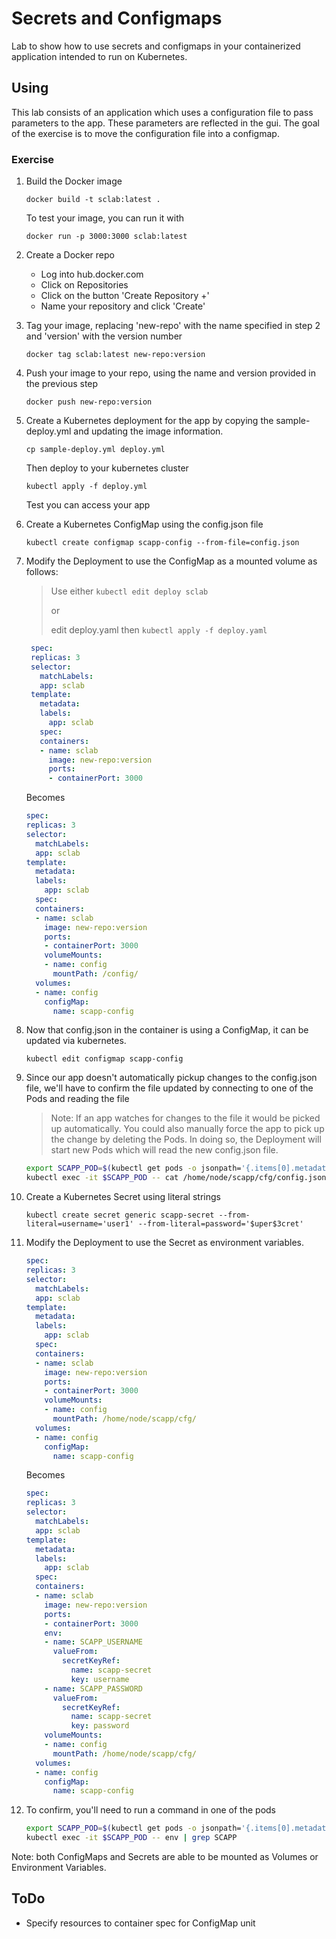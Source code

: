# Secrets and Configmaps

Lab to show how to use secrets and configmaps in your containerized application intended to run on Kubernetes.

## Using

This lab consists of an application which uses a configuration file to pass parameters to the app.  These parameters are reflected in the gui.  The goal of the exercise is to move the configuration file into a configmap.

### Exercise

1. Build the Docker image

    `docker build -t sclab:latest .`

   To test your image, you can run it with

    `docker run -p 3000:3000 sclab:latest`

2. Create a Docker repo

   * Log into hub.docker.com
   * Click on Repositories
   * Click on the button 'Create Repository +'
   * Name your repository and click 'Create'

3. Tag your image, replacing 'new-repo' with the name specified in step 2 and 'version' with the version number

    `docker tag sclab:latest new-repo:version`

4. Push your image to your repo, using the name and version provided in the previous step

    `docker push new-repo:version`

5. Create a Kubernetes deployment for the app by copying the sample-deploy.yml and updating the image information.

    `cp sample-deploy.yml deploy.yml`

   Then deploy to your kubernetes cluster

    `kubectl apply -f deploy.yml`

   Test you can access your app

6. Create a Kubernetes ConfigMap using the config.json file

   `kubectl create configmap scapp-config --from-file=config.json`

7. Modify the Deployment to use the ConfigMap as a mounted volume as follows:
    > Use either `kubectl edit deploy sclab`
    >
    > or
    >
    > edit deploy.yaml then `kubectl apply -f deploy.yaml`

   ```yaml
    spec:
    replicas: 3
    selector:
      matchLabels:
      app: sclab
    template:
      metadata:
      labels:
        app: sclab
      spec:
      containers:
      - name: sclab
        image: new-repo:version
        ports:
        - containerPort: 3000
    ```

    Becomes

    ```yaml
    spec:
    replicas: 3
    selector:
      matchLabels:
      app: sclab
    template:
      metadata:
      labels:
        app: sclab
      spec:
      containers:
      - name: sclab
        image: new-repo:version
        ports:
        - containerPort: 3000
        volumeMounts:
        - name: config
          mountPath: /config/
      volumes:
      - name: config
        configMap:
          name: scapp-config
    ```

8. Now that config.json in the container is using a ConfigMap, it can be updated via kubernetes.

    `kubectl edit configmap scapp-config`

9. Since our app doesn't automatically pickup changes to the config.json file, we'll have to confirm the file updated by connecting to one of the Pods and reading the file
    > Note: If an app watches for changes to the file it would be picked up automatically.  You could also manually force the app to pick up the change by deleting the Pods.  In doing so, the Deployment will start new Pods which will read the new config.json file.

    ```bash
    export SCAPP_POD=$(kubectl get pods -o jsonpath='{.items[0].metadata.name}')
    kubectl exec -it $SCAPP_POD -- cat /home/node/scapp/cfg/config.json
    ```

10. Create a Kubernetes Secret using literal strings

    `kubectl create secret generic scapp-secret --from-literal=username='user1' --from-literal=password='$uper$3cret'`

11. Modify the Deployment to use the Secret as environment variables.

    ```yaml
    spec:
    replicas: 3
    selector:
      matchLabels:
      app: sclab
    template:
      metadata:
      labels:
        app: sclab
      spec:
      containers:
      - name: sclab
        image: new-repo:version
        ports:
        - containerPort: 3000
        volumeMounts:
        - name: config
          mountPath: /home/node/scapp/cfg/
      volumes:
      - name: config
        configMap:
          name: scapp-config
    ```

    Becomes

    ```yaml
    spec:
    replicas: 3
    selector:
      matchLabels:
      app: sclab
    template:
      metadata:
      labels:
        app: sclab
      spec:
      containers:
      - name: sclab
        image: new-repo:version
        ports:
        - containerPort: 3000
        env:
        - name: SCAPP_USERNAME
          valueFrom:
            secretKeyRef:
              name: scapp-secret
              key: username
        - name: SCAPP_PASSWORD
          valueFrom:
            secretKeyRef:
              name: scapp-secret
              key: password
        volumeMounts:
        - name: config
          mountPath: /home/node/scapp/cfg/
      volumes:
      - name: config
        configMap:
          name: scapp-config
    ```

12. To confirm, you'll need to run a command in one of the pods
    ```bash
    export SCAPP_POD=$(kubectl get pods -o jsonpath='{.items[0].metadata.name}')
    kubectl exec -it $SCAPP_POD -- env | grep SCAPP
    ```
Note: both ConfigMaps and Secrets are able to be mounted as Volumes or Environment Variables.  

## ToDo
* Specify resources to container spec for ConfigMap unit
